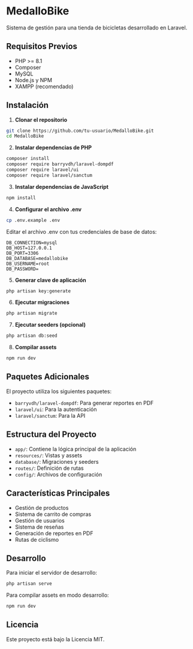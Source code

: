 # MedalloBike

Sistema de gestión para una tienda de bicicletas desarrollado en Laravel.

## Requisitos Previos

- PHP >= 8.1
- Composer
- MySQL
- Node.js y NPM
- XAMPP (recomendado)

## Instalación

1. **Clonar el repositorio**
```bash
git clone https://github.com/tu-usuario/MedalloBike.git
cd MedalloBike
```

2. **Instalar dependencias de PHP**
```bash
composer install
composer require barryvdh/laravel-dompdf
composer require laravel/ui
composer require laravel/sanctum
```

3. **Instalar dependencias de JavaScript**
```bash
npm install
```

4. **Configurar el archivo .env**
```bash
cp .env.example .env
```
Editar el archivo .env con tus credenciales de base de datos:
```
DB_CONNECTION=mysql
DB_HOST=127.0.0.1
DB_PORT=3306
DB_DATABASE=medallobike
DB_USERNAME=root
DB_PASSWORD=
```

5. **Generar clave de aplicación**
```bash
php artisan key:generate
```

6. **Ejecutar migraciones**
```bash
php artisan migrate
```

7. **Ejecutar seeders (opcional)**
```bash
php artisan db:seed
```

8. **Compilar assets**
```bash
npm run dev
```

## Paquetes Adicionales

El proyecto utiliza los siguientes paquetes:

- `barryvdh/laravel-dompdf`: Para generar reportes en PDF
- `laravel/ui`: Para la autenticación
- `laravel/sanctum`: Para la API

## Estructura del Proyecto

- `app/`: Contiene la lógica principal de la aplicación
- `resources/`: Vistas y assets
- `database/`: Migraciones y seeders
- `routes/`: Definición de rutas
- `config/`: Archivos de configuración

## Características Principales

- Gestión de productos
- Sistema de carrito de compras
- Gestión de usuarios
- Sistema de reseñas
- Generación de reportes en PDF
- Rutas de ciclismo

## Desarrollo

Para iniciar el servidor de desarrollo:
```bash
php artisan serve
```

Para compilar assets en modo desarrollo:
```bash
npm run dev
```

## Licencia

Este proyecto está bajo la Licencia MIT.
